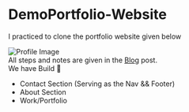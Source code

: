 # DemoPortfolio-Website

I practiced to clone the portfolio website given below 
<div>
<img src="https://media.dev.to/cdn-cgi/image/width=1000,height=420,fit=cover,gravity=auto,format=auto/https%3A%2F%2Fdev-to-uploads.s3.amazonaws.com%2Fuploads%2Farticles%2F45yciicj1u50g38acj4z.png" alt="Profile Image">
</div>
<div>
All steps and notes are given in the  
<a href="https://dev.to/emmaccen/build-your-professional-portfolio-website-in-2-hours-using-html-css-5g9i">Blog</a>
post.
</div>
<div>
We have Build 💪
<ul> 
<li>Contact Section (Serving as the Nav && Footer)</li>
<li>About Section</li>
<li>Work/Portfolio</li>
</ul>
</div>


